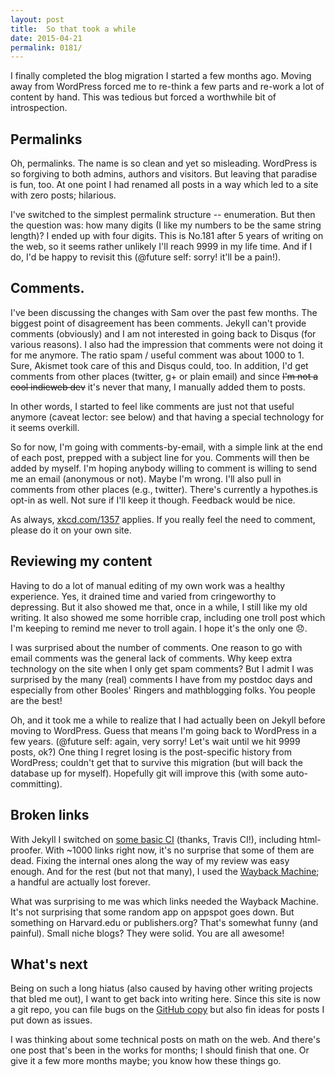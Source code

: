 ```yaml
---
layout: post
title:  So that took a while
date: 2015-04-21
permalink: 0181/
---
```


I finally completed the blog migration I started a few months ago. Moving away from WordPress forced me to re-think a few parts and re-work a lot of content by hand. This was tedious but forced a worthwhile bit of introspection.

## Permalinks

Oh, permalinks. The name is so clean and yet so misleading. WordPress is so forgiving to both admins, authors and visitors. But leaving that paradise is fun, too. At one point I had renamed all posts in a way which led to a site with zero posts; hilarious.

I've switched to the simplest permalink structure -- enumeration. But then the question was: how many digits (I like my numbers to be the same string length)? I ended up with four digits. This is No.181 after 5 years of writing on the web, so it seems rather unlikely I'll reach 9999 in my life time. And if I do, I'd be happy to revisit this (@future self: sorry! it'll be a pain!).

## Comments.

I've been discussing the changes with Sam over the past few months. The biggest point of disagreement has been comments. Jekyll can't provide comments (obviously) and I am not interested in going back to Disqus (for various reasons). I also had the impression that comments were not doing it for me anymore. The ratio spam / useful comment was about 1000 to 1. Sure, Akismet took care of this and Disqus could, too. In addition, I'd get comments from other places (twitter, g+ or plain email) and since <del>I'm not a cool indieweb dev</del> it's never that many, I manually added them to posts.

In other words, I started to feel like comments are just not that useful anymore (caveat lector: see below) and that having a special technology for it seems overkill.

So for now, I'm going with comments-by-email, with a simple link at the end of each post, prepped with a subject line for you. Comments will then be added by myself. I'm hoping anybody willing to comment is willing to send me an email (anonymous or not). Maybe I'm wrong. I'll also pull in comments from other places (e.g., twitter). There's currently a hypothes.is opt-in as well. Not sure if I'll keep it though. Feedback would be nice.

As always, [xkcd.com/1357](http://xkcd.com/1357/) applies. If you really feel the need to comment, please do it on your own site.

## Reviewing my content

Having to do a lot of manual editing of my own work was a healthy experience. Yes, it drained time and varied from cringeworthy to depressing. But it also showed me that, once in a while, I still like my old writing. It also showed me some horrible crap, including one troll post which I'm keeping to remind me never to troll again. I hope it's the only one 😞.

I was surprised about the number of comments. One reason to go with email comments was the general lack of comments. Why keep extra technology on the site when I only get spam comments? But I admit I was surprised by the many (real) comments I have from my postdoc days and especially from other Booles' Ringers and mathblogging folks. You people are the best!

Oh, and it took me a while to realize that I had actually been on Jekyll before moving to WordPress. Guess that means I'm going back to WordPress in a few years. (@future self: again, very sorry! Let's wait until we hit 9999 posts, ok?) One thing I regret losing is the post-specific history from WordPress; couldn't get that to survive this migration (but will back the database up for myself). Hopefully git will improve this (with some auto-committing).

## Broken links

With Jekyll I switched on [some basic CI](https://travis-ci.org/pkra/peterkrautzberger.org) (thanks, Travis CI!), including html-proofer. With ~1000 links right now, it's no surprise that some of them are dead. Fixing the internal ones along the way of my review was easy enough. And for the rest (but not that many), I used the [Wayback Machine](https://archive.org/web/web.php); a handful are actually lost forever.

What was surprising to me was which links needed the Wayback Machine. It's not surprising that some random app on appspot goes down. But something on Harvard.edu or publishers.org? That's somewhat funny (and painful). Small niche blogs? They were solid. You are all awesome!

## What's next

Being on such a long hiatus (also caused by having other writing projects that bled me out), I want to get back into writing here. Since this site is now a git repo, you can file bugs on the [GitHub copy](https://github.com/pkra/peterkrautzberger.org) but also fin ideas for posts I put down as issues.

I was thinking about some technical posts on math on the web. And there's one post that's been in the works for months; I should finish that one. Or give it a few more months maybe; you know how these things go.
